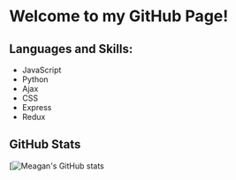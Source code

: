 # Welcome to my GitHub Page!

<!-- ## About Me:
:diamond_shape_with_a_dot_inside:	Studying to become a software engineer after a ten-year career in higher education. 
<br>
:diamond_shape_with_a_dot_inside:	Passionate about software development, creativity, mental wellness, and community development. 
<br>
:diamond_shape_with_a_dot_inside:	Eager to join the tech sector to work toward great equity and access.

<a href="https://www.linkedin.com/in/meaganhsmith/"><img src="https://lh3.googleusercontent.com/J9TTHSuNnXwByXfvMqUPhFJ8-91q67sTJN2qnekP1Ub9AMD57wn5YJppc7NX_sXycgFoBGEBksTJiiaLCeCGrSd-2dr5GGFuuvwbdwcsJWTTauegmUzYik2QH7oSo8yovsAB9ikbjQ=w2400" alt="LinkedIn icon" height="50" /></a>
 -->
## Languages and Skills:
* JavaScript
* Python
* Ajax
* CSS
* Express
* Redux

## GitHub Stats

[![Meagan's GitHub stats](https://github-readme-stats.vercel.app/api?username=meagan13&theme=vue-dark)


